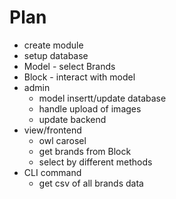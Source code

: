 # Plan

- create module
- setup database
- Model - select Brands
- Block  - interact with model
- admin 
    - model insertt/update database
    - handle upload of images
    - update backend
- view/frontend
    - owl carosel
    -  get brands from Block
    - select by different methods
- CLI command
    - get csv of all brands data